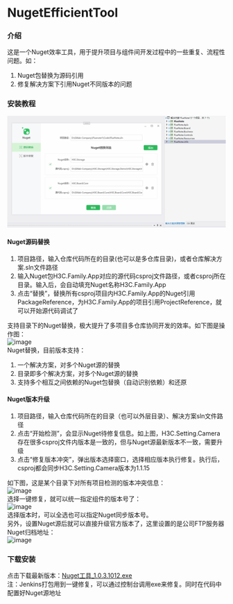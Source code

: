 # NugetEfficientTool

### 介绍
这是一个Nuget效率工具，用于提升项目与组件间开发过程中的一些重复、流程性问题。如：
1. Nuget包替换为源码引用
3. 修复解决方案下引用Nuget不同版本的问题


### 安装教程
![使用指导](Readme/introduction.gif)
#### Nuget源码替换
1. 项目路径，输入仓库代码所在的目录(也可以是多仓库目录)，或者仓库解决方案.sln文件路径
2. 输入Nuget包H3C.Family.App对应的源代码csproj文件路径，或者csproj所在目录。输入后，会自动填充Nuget名称H3C.Family.App
3. 点击“替换”，替换所有csproj项目内H3C.Family.App的Nuget引用PackageReference，为H3C.Family.App的项目引用ProjectReference，就可以开始源代码调试了

支持目录下的Nuget替换，极大提升了多项目多仓库协同开发的效率。如下图是操作图：<br/>
![image](https://github.com/user-attachments/assets/531a21a2-5b40-4342-91b3-4b5d4e8d188b)<br/>
Nuget替换，目前版本支持：
1. 一个解决方案，对多个Nuget源的替换
2. 目录即多个解决方案，对多个Nuget源的替换
3. 支持多个相互之间依赖的Nuget包替换（自动识别依赖）和还原

#### Nuget版本升级
1. 项目路径，输入仓库代码所在的目录（也可以外层目录）、解决方案sln文件路径
2. 点击“开始检测”，会显示Nuget待修复信息。如上图，H3C.Setting.Camera存在很多csproj文件内版本是一致的，但与Nuget源最新版本不一致，需要升级
3. 点击“修复版本冲突”，弹出版本选择窗口，选择相应版本执行修复。执行后，csproj都会同步H3C.Setting.Camera版本为1.1.15

如下图，这是某个目录下对所有项目检测的版本冲突信息：<br>
![image](https://github.com/user-attachments/assets/9a2b67fa-3654-46d1-b386-4943430af235)<br/>
选择一键修复，就可以统一指定组件的版本号了：<br>
![image](https://github.com/user-attachments/assets/d84c27db-c524-41a0-b70f-7ef8c302303a)<br/>
选择版本时，可以全选也可以指定Nuget同步版本号。<br>
另外，设置Nuget源后就可以直接升级官方版本了，这里设置的是公司FTP服务器Nuget归档地址：<br/>
![image](https://github.com/user-attachments/assets/106b83b9-92ba-4906-972c-7ec9bd0250bd)<br/>

### 下载安装
点击下载最新版本：[Nuget工具_1.0.3.1012.exe](/Readme/Nuget工具_1.0.3.1012.exe)<br/>
注：Jenkins打包用到一键修复，可以通过控制台调用exe来修复。同时在代码中配置好Nuget源地址
